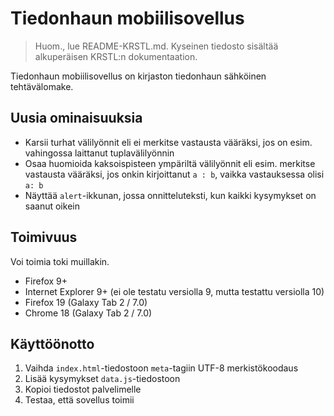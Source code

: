# Tiedonhaun mobiilisovellus

> Huom., lue README-KRSTL.md. Kyseinen tiedosto sisältää alkuperäisen KRSTL:n dokumentaation.

Tiedonhaun mobiilisovellus on kirjaston tiedonhaun sähköinen tehtävälomake.

## Uusia ominaisuuksia

- Karsii turhat välilyönnit eli ei merkitse vastausta vääräksi, jos on esim. vahingossa laittanut tuplavälilyönnin
- Osaa huomioida kaksoispisteen ympäriltä välilyönnit eli esim. merkitse vastausta vääräksi, jos onkin kirjoittanut `a : b`, vaikka vastauksessa olisi `a: b`
- Näyttää `alert`-ikkunan, jossa onnitteluteksti, kun kaikki kysymykset on saanut oikein

## Toimivuus

Voi toimia toki muillakin.

- Firefox 9+
- Internet Explorer 9+ (ei ole testatu versiolla 9, mutta testattu versiolla 10)
- Firefox 19 (Galaxy Tab 2 / 7.0)
- Chrome 18 (Galaxy Tab 2 / 7.0)

## Käyttöönotto

1. Vaihda `index.html`-tiedostoon `meta`-tagiin UTF-8 merkistökoodaus
2. Lisää kysymykset `data.js`-tiedostoon
3. Kopioi tiedostot palvelimelle
4. Testaa, että sovellus toimii
